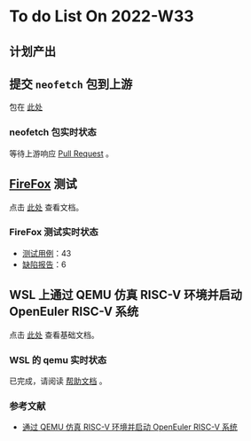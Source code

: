 # To do List On 2022-W33

## 计划产出

## 提交 `neofetch` 包到上游

包在 [此处](https://gitee.com/xiongjiahui/neofetch)

### neofetch 包实时状态

等待上游响应 [Pull Request](https://gitee.com/src-openeuler/neofetch/pulls/1) 。

## [FireFox](https://support.mozilla.org) 测试

点击 [此处](https://github.com/YunxiangLuo/testing/blob/main/Firefox/README.md) 查看文档。

### FireFox 测试实时状态

- [测试用例](https://github.com/ArielHeleneto/Work-PLCT/blob/master/TestFirefox/%E6%B5%8B%E8%AF%95%E7%94%A8%E4%BE%8B%E6%A8%A1%E6%9D%BF.xlsx)：43
- [缺陷报告](https://github.com/ArielHeleneto/Work-PLCT/blob/master/TestFirefox/%E7%BC%BA%E9%99%B7%E6%8A%A5%E5%91%8A%E6%A8%A1%E6%9D%BF.xlsx)：6

## WSL 上通过 QEMU 仿真 RISC-V 环境并启动 OpenEuler RISC-V 系统

点击 [此处](https://github.com/YunxiangLuo/testing/blob/main/Firefox/README.md) 查看基础文档。

### WSL 的 qemu 实时状态

已完成，请阅读 [帮助文档](https://github.com/ArielHeleneto/Work-PLCT/tree/master/qemuOnWSL/) 。

### 参考文献

- [通过 QEMU 仿真 RISC-V 环境并启动 OpenEuler RISC-V 系统](https://github.com/openeuler-mirror/RISC-V/blob/master/doc/tutorials/vm-qemu-oErv.md)
